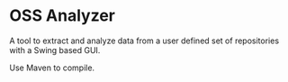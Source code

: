 # OSS Analyzer
A tool to extract and analyze data from a user defined set of repositories with a Swing based GUI.

Use Maven to compile.
